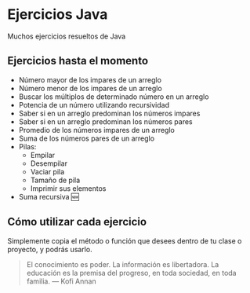 # Ejercicios Java

Muchos ejercicios resueltos de Java

## Ejercicios hasta el momento
* Número mayor de los impares de un arreglo
* Número menor de los impares de un arreglo
* Buscar los múltiplos de determinado número en un arreglo
* Potencia de un número utilizando recursividad
* Saber si en un arreglo predominan los números impares
* Saber si en un arreglo predominan los números pares
* Promedio de los números impares de un arreglo
* Suma de los números pares de un arreglo
* Pilas:
  * Empilar
  * Desempilar
  * Vaciar pila
  * Tamaño de pila
  * Imprimir sus elementos
* Suma recursiva :new:

## Cómo utilizar cada ejercicio
Simplemente copia el método o función que desees dentro de tu clase o proyecto, y podrás usarlo.

> El conocimiento es poder. La información es libertadora. La educación es la premisa del progreso, en toda sociedad, en toda familia. ― Kofi Annan
